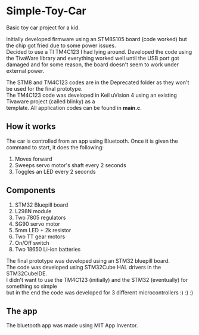 # Simple-Toy-Car

Basic toy car project for a kid.  

Initially developed firmware using an STM8S105 board (code worked) but the chip got fried due to some power issues.  
Decided to use a TI TM4C123 I had lying around. Developed the code using the TivaWare library and everything worked well 
until the USB port got damaged and for some reason, the board doesn't seem to work under external power.

The STM8 and TM4C123 codes are in the Deprecated folder as they won't be used for the final prototype.  
The TM4C123 code was developed in Keil uVision 4 using an existing Tivaware project (called blinky) as a  
template. All application codes can be found in **main.c**.  

## How it works  
The car is controlled from an app using Bluetooth. Once it is given the command to start, it does the following:  
1. Moves forward  
2. Sweeps servo motor's shaft every 2 seconds  
3. Toggles an LED every 2 seconds  

## Components  
1. STM32 Bluepill board  
2. L298N module  
3. Two 7805 regulators
4. SG90 servo motor  
5. 5mm LED + 2k resistor
6. Two TT gear motors  
7. On/Off switch  
8. Two 18650 Li-ion batteries  

The final prototype was developed using an STM32 bluepill board.  
The code was developed using STM32Cube HAL drivers in the STM32CubeIDE.  
I didn't want to use the TM4C123 (initially) and the STM32 (eventually) for something so simple  
but in the end the code was developed for 3 different microcontrollers :) :) :)  

## The app  
The bluetooth app was made using MIT App Inventor.  



